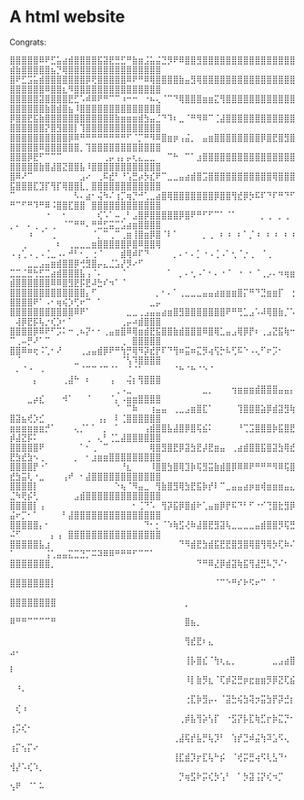 # A html website


Congrats:



⣿⣿⣿⣿⣿⠿⠟⣋⣥⣴⣾⣿⣿⣿⣿⣯⣽⣟⣛⣋⠛⣷⣶⣨⣥⣬⣙⡻⠟⠿⣿⣿⣻⣿⣿⣿⣿⣿⣿⣿⣿⣿⣿⣿⣿⣿⣿⣿⣿⣾⣷⣿⣿⣿⣿⣿⣦⡙⢿⣿⣿⣿⣿⣿⣿⣿⣿⣿⣿⣿⣿⣿⣿⣿⣿
⣿⠟⣋⣩⣥⣾⣿⣿⣿⣿⣿⣿⣿⡿⢟⣿⣿⣿⣿⣿⠿⠟⠛⠿⢿⣿⣿⣿⣿⣷⣤⣻⢿⣿⣿⣿⣿⣿⣿⣿⣿⣿⣿⣿⣿⣿⣿⣿⣿⣿⣿⣿⣿⣿⣿⠿⣿⣿⣆⠻⣿⣿⣿⣿⣿⣿⣿⣿⣿⣿⣿⣿⣿⣿⣿
⣿⣿⣿⣿⣿⣽⣿⣿⣿⣿⣟⣋⠡⠾⠿⠟⠛⠉⠉⠰⠒⠒⠀⠐⠦⢄⠈⠉⠙⢿⣿⣿⣿⣶⣶⣍⢻⣿⣿⣿⣿⣿⣿⣿⣿⣿⣿⣿⣿⣿⣿⣿⣿⣿⣿⣷⣿⣾⣿⣦⠸⣿⣿⣿⣿⣿⣿⣿⣿⣿⣿⣿⣿⣿⣿
⡿⣿⣿⣟⣯⣷⣿⣿⣿⣿⣿⣿⣿⣿⣿⣿⣿⣿⣷⣶⣶⣶⣾⣳⣤⣈⠙⠹⠆⣀⠈⠛⠻⠿⠉⢈⣼⣿⣿⣿⣿⣿⣿⣿⣿⣿⣿⣿⣿⣿⣿⣿⣿⣿⣿⡝⣿⣻⣿⣿⡇⢹⣿⣿⣿⣿⣿⣿⣿⣿⣿⣿⣿⣿⣿
⣿⣿⣿⣿⣿⣿⣿⣿⣿⣿⡿⠿⠛⠛⠛⠛⠛⠛⠛⠛⠋⠈⡉⠛⠻⠿⣿⣶⡶⢠⣬⡀⠀⣤⣶⣿⣿⣿⣿⣿⣿⣿⣿⡿⣿⣟⣿⣻⣿⣿⣿⣿⣿⣿⠿⣿⣿⣿⣿⣿⣿⡀⢹⣿⣿⣿⣿⣿⣿⣿⣿⣿⣿⣿⣿
⣿⣿⣿⡿⣟⠋⠉⠉⠉⠀⠀⠀⠀⠀⠀⠀⢀⡤⢠⡄⡤⢆⣄⣀⣀⠀⠀⠉⠓⠀⠉⠁⣰⣿⣿⣿⣿⣿⣿⣿⣿⣿⣿⣿⣿⣿⣿⣿⣿⣿⣿⣿⣿⣿⣷⣿⣼⣿⣝⣿⣿⣧⠸⣿⣿⣿⣿⣿⣿⣿⣿⣿⣿⣿⣿
⣿⠿⠜⠉⠀⠀⠀⠀⠀⠀⠀⠀⣠⠔⠀⢀⠯⣞⠃⠘⢡⣛⡴⡳⣎⠟⠉⣀⣀⣤⣴⣾⣿⣩⣿⣿⣿⣿⣿⣿⣿⣿⣿⣿⣿⢿⣿⣿⣿⣯⣿⣿⣿⣏⣹⡏⢻⡏⢿⣿⣿⣇⡀⣿⣿⣿⣿⣿⣿⣿⣿⣿⣿⣿⣿
⠉⠀⠀⠀⠀⠀⠀⠀⠀⠀⠀⠣⠄⣴⠂⢬⠳⠌⢰⡉⢶⡙⠚⢁⣀⣴⣿⢿⣿⣿⣿⣿⣿⣿⣿⡿⣿⣿⢻⣞⡿⡳⠯⠏⠙⠏⠛⠙⠋⠛⠉⠋⠛⠹⠛⠿⠨⣿⣿⣏⣿⣿⠀⣿⣿⣿⣿⣿⣿⣿⣿⣿⣿⣿⣿
⠀⠀⠀⠀⠀⠀⠐⠀⠀⠂⠀⠀⠀⠀⠀⢎⠡⠁⠤⢀⠃⣠⣿⡿⣿⣿⣿⣿⣿⡿⣿⠟⠛⠋⠋⠉⠁⠈⠁⠀⠀⠀⠀⡀⢀⠀⡀⢀⠀⡀⠄⠀⠄⢀⠀⡀⢀⠀⠈⠉⠛⠛⠄⠛⣛⣋⣭⣉⣡⣴⣶⣿⣿⣿⣿
⠀⠀⠀⠰⠀⠈⠀⢀⠀⠀⠀⠀⠀⠀⠈⡀⠉⢀⠉⢀⣶⢸⣿⣶⡿⣿⠈⠇⠁⠀⠀⠀⠀⡀⢀⠀⠆⠰⠀⠆⠁⡈⠰⠀⠆⠰⠀⠆⠰⠀⠀⢀⠀⠀⠀⠀⠀⠆⠀⢀⣀⣀⣀⣶⣿⣿⣿⣿⣿⡿⣿⠿⣿⣿⢿
⠠⢠⢁⠠⢀⠠⢈⣀⠠⠄⠚⠃⠂⡀⢐⠈⠀⠀⠀⣾⢿⠾⠏⠙⠀⠀⠀⠀⡀⠄⠂⠄⡁⠐⠠⢈⠠⠁⢂⠈⡐⢀⠀⠈⢀⠀⠀⠀⠀⠀⠀⠀⣀⣀⣠⣤⣶⣾⣿⣿⡿⢚⣻⣿⡤⣄⣈⣡⡜⡻⠔⠋⠀⠀⠀
⣉⣉⣈⣛⢓⣋⣉⣴⣾⣿⣿⣿⣧⢠⠈⠄⠀⠀⠀⠈⠀⠀⠀⠀⠀⠀⠀⠁⠀⡀⠄⢂⠠⠁⠂⠄⠐⠈⠀⠐⠀⠂⠈⢀⡠⠄⠲⢶⣶⣾⣿⣿⣿⣿⣿⣿⠿⠿⣿⣻⣟⡯⣟⠼⣓⠎⠲⠁⠈⠀⠀⠀⠀⠀⠀
⣿⣿⣿⣿⣿⣿⣿⣿⣿⣿⣿⣿⣿⡄⠋⠀⠀⠀⠀⠀⠀⠀⠀⠀⠀⡀⠂⠄⠁⢀⣀⣀⣀⣤⣤⣴⣶⣶⣶⣿⡍⠛⠙⣙⣶⣶⡏⠀⢐⣿⣿⣿⣿⠟⠁⠠⠂⢶⢮⡱⢋⠖⠉⠀⠁⠀⠀⠀⠀⠀⠀⠀⠀⣀⡤
⣿⣿⣿⣿⣿⣿⣿⣿⣿⣿⣿⠿⠟⠁⠀⠀⠀⠀⠀⠀⣀⣀⢀⣠⣤⣤⣴⣶⣿⣻⣿⣿⣿⣿⣿⣿⣿⠟⠛⢛⣁⣠⠡⠼⢿⣿⣷⡈⠡⠀⢼⡿⣟⡯⢧⡐⢎⡱⠂⠁⠀⠀⠀⠀⠀⠀⠀⠀⢀⡤⠴⣾⣿⣿⣿
⣿⣿⣿⣿⡿⠿⠟⠋⡩⠅⠒⢀⠦⡝⠂⠂⢀⣤⣶⣿⠿⢿⣶⣾⣟⣯⣿⣿⣷⣾⣿⣿⣿⠿⣿⢿⣁⣤⣠⢿⡿⡟⠆⢀⣠⣝⣯⢷⠒⠉⢀⠤⡛⠜⠁⠉⠀⠀⠀⠀⠀⠀⠀⠀⠀⠀⠀⠀⢀⠀⣿⣿⣿⣿⣿
⣿⣿⠿⠶⢖⠨⢁⠂⠜⠀⠀⠀⢀⣠⣤⣾⡿⠟⠛⢳⡛⢿⠻⡽⣞⡟⠏⠙⢻⠶⣭⠶⣍⡻⢴⢫⡓⠧⢋⠯⠑⠠⢄⠋⠖⡩⠂⠀⠀⠀⠈⠀⠀⠀⠀⠀⠀⠀⠀⠀⣀⠀⠀⠀⠀⠀⠀⠀⠈⢣⠹⣿⣿⣿⣿
⠀⠄⠈⠐⠀⠠⠀⠀⠀⠀⠀⠀⠈⠉⠉⠈⠉⠈⠁⠀⠈⠈⠁⠀⠀⠀⠀⠀⠈⠓⠈⠓⠈⠑⠈⠀⠀⠀⠀⠀⠀⠀⠀⠀⠀⠀⠀⠀⠀⠀⠀⠀⠀⡄⠀⠀⠀⠀⢀⣼⠓⠀⠆⠀⠀⠀⢠⠀⠀⢬⡆⢻⣿⣿⣿
⠀⠀⠀⠀⠀⠀⠀⠀⠀⠀⠀⠀⠀⠀⠀⠀⠀⠀⢀⠠⣀⠀⠀⠀⠀⠀⠀⠀⠀⠀⠀⠀⠀⣀⡀⠀⠀⠀⢲⣶⣶⣶⣾⣿⣿⣿⣤⣤⡄⠀⠀⠀⣀⡴⣎⠀⠀⠀⠺⠁⠀⠀⠈⠀⠀⠀⠈⡄⠠⣶⣶⣿⣿⣿⣿
⠀⠀⠀⠀⠀⠀⠀⠀⠀⠀⠀⠀⠀⠀⠀⠀⠀⠀⠈⠀⠉⠷⠀⠀⢰⣤⣤⠀⢀⣀⣠⣶⣿⣏⠁⠀⠀⠀⠀⢹⣿⣿⣿⣵⡿⣾⣽⣻⢷⣿⣽⣦⢞⡱⣊⠀⠀⠀⠀⠀⠀⠀⠀⠀⢠⡄⠀⠇⢈⣿⣿⣿⣿⣿⣿
⣶⣶⣶⣶⣶⣶⡚⠁⠀⠀⠀⢄⡈⠁⠁⠀⡀⠀⠁⠀⠀⠀⠀⢠⣾⣿⣿⣧⣼⣿⡿⣿⢯⣮⠅⠀⠀⠀⠀⠘⢉⣩⣿⣿⣿⡷⣯⣿⣟⡾⣼⣝⡯⠅⠀⠀⠀⠀⠀⠀⠀⠀⢀⠀⢄⠃⢈⣁⣼⣿⣿⣿⣿⣿⣿
⣿⣿⣿⣿⣿⠟⠀⠀⠀⠀⠀⠀⠁⠂⢀⠀⠉⠀⠀⠀⠀⠀⠀⠀⢿⣿⣻⣿⣟⡿⣽⣳⣟⡼⣟⣶⣤⠀⢀⣴⣾⣿⣿⣯⣿⣽⣳⢿⣞⣟⣳⣞⣳⠢⢀⠀⠀⠀⠀⠀⡀⠀⠂⣰⣶⣶⣿⣿⣿⣿⣿⣿⣿⣿⣿
⣿⣿⣿⣿⡟⠐⠁⠀⠀⠀⠀⠀⠀⠀⠀⠀⠀⠀⠀⠘⣆⠀⠀⠀⠸⣿⣿⣳⣿⢿⣹⡷⢯⣻⣭⣷⣾⣿⡿⠿⠿⠟⠛⠛⠛⠻⠿⢯⣿⣞⣳⣭⢇⠐⣀⠀⠀⠀⢠⠞⠀⠂⣼⣿⣿⣿⣿⣿⣿⣿⣿⣿⣿⣿⣿
⣿⣿⣿⣿⡇⠀⠀⠀⠀⠀⠀⠀⠀⠀⠀⠀⠀⠀⠑⢦⠈⠻⣤⣀⠀⢻⣷⣿⣻⢿⣳⣟⣯⡷⡞⠇⠉⣀⣤⣤⣴⡶⣶⢾⣶⣶⣶⣤⣄⣈⠳⢟⡮⢃⠀⠀⠀⠀⠀⠀⣠⣾⣿⣿⣿⣿⣿⣿⣿⣿⣿⣿⣿⣿⣿
⣿⣿⣿⣿⡇⢠⠀⠀⠀⠀⠀⠀⠀⠀⠀⠀⠀⠀⠀⠀⠀⠂⢈⠙⠡⠀⢻⡽⣯⡿⣿⣾⠗⢁⣤⣶⡿⡟⠯⠙⠃⠋⠐⠊⢙⣿⣗⣻⡿⣬⠖⡉⠂⠁⠀⠀⠀⠀⠃⣼⣿⣿⣿⣿⣿⣿⣿⣿⣿⣿⣿⣿⣿⣿⣿
⣿⣿⣿⣿⣿⡄⠂⠀⠀⠀⠀⠀⠀⠀⠀⠀⠀⠀⠀⠀⠀⠀⠀⠙⠂⡂⠈⠱⢷⣫⢜⠷⣼⣿⣟⣻⣽⢧⣀⣀⣀⣀⣤⣾⣿⣿⡻⢯⣛⠬⠋⠀⠀⠀⠀⠀⡄⢠⠀⣿⣿⣿⣿⣿⣿⣿⣿⣿⣿⣿⣿⣿⣿⣿⣿
⣿⣿⣿⣿⣿⣧⣰⠀⠀⠀⠀⠀⠀⠀⠀⠀⠀⠀⠀⠀⠀⠀⠀⠀⠀⠀⠀⠀⠀⠙⠻⣾⣟⣳⣾⣯⣟⣟⣿⣻⣿⢿⣿⢻⢿⡳⢏⠷⠌⠁⠀⠀⠀⠀⠀⢨⢁⣤⣤⣍⣉⣙⡉⠭⠽⠿⠿⠛⠛⠛⠋⠉⠉⠁⠀
⣿⣿⣿⣿⣿⣿⣿⡀⠀⠀⠀⠀⠀⠀⠀⠀⠀⠀⠀⠀⠀⠀⠀⠀⠀⠀⠀⠀⠀⠀⠀⠀⠙⠛⠿⣜⡿⣾⣽⢷⣯⢻⣼⣛⠧⡙⠌⠂⠀⠀⠀⠀⠀⠀⠀⠀⠀⠀⠀⠀⠀⠀⠀⠀⠀⠀⠀⠀⠀⠀⠀⠀⠀⠀⠀
⣿⣿⣿⣿⣿⣿⣿⡇⠀⠀⠀⠀⠀⠀⠀⠀⠀⠀⠀⠀⠀⠀⠀⠀⠀⠀⠀⠀⠀⠀⠀⠀⠀⠀⠀⠈⠉⠑⠛⠎⠗⠫⠖⠉⠀⠁⠀⠀⠀⠀⠀⠀⠀⠀⠀⠀⠀⠀⠀⠀⠀⠀⠀⠀⠀⠀⠀⠀⠀⠀⠀⠀⠀⠀⠀
⣿⣿⣿⣿⣿⣿⣿⣿⠀⠀⠀⠀⠀⠀⠀⠀⠀⠀⠀⠀⠀⠀⠀⠀⠀⠀⠀⠀⠀⠀⡀⠀⠀⠀⠀⠀⠀⠀⠀⠀⠀⠀⠀⠀⠀⠀⠀⠀⠀⠀⠀⠀⠀⠀⠀⠀⠀⠀⠀⠀⠀⠀⠀⠀⠀⠀⠀⠀⠀⠀⠀⠀⠀⠀⠀
⠿⠛⠛⠉⠉⠉⠉⠛⠀⠀⠀⠀⠀⠀⠀⠀⠀⠀⠀⠀⠀⠀⠀⠀⠀⠀⠀⠀⠀⠀⣿⣦⡀⠀⠀⠀⠀⠀⠀⠀⠀⠀⠀⠀⠀⠀⠀⠀⠀⠀⠀⠀⠀⠀⠀⠀⠀⠀⠀⠀⠀⠀⠀⠀⠀⠀⠀⠀⠀⠀⠀⠀⠀⠀⠀
⠀⠀⠀⠀⠀⠀⠀⠀⠀⠀⠀⠀⠀⠀⠀⠀⠀⠀⠀⠀⠀⠀⠀⠀⠀⠀⠀⠀⠀⠀⢻⣞⣟⠆⣄⠀⠀⠀⠀⠀⠀⠀⠀⠀⠀⠀⠀⠀⠀⣠⠄⠀⠀⠀⠀⠀⠀⠀⠀⠀⠀⠀⠀⠀⠀⠀⠀⠀⠀⠀⠀⠀⠀⠀⠀
⠀⠀⠀⠀⠀⠀⠀⠀⠀⠀⠀⠀⠀⠀⠀⠀⠀⠀⠀⠀⠀⠀⠀⠀⠀⠀⠀⠀⠀⠀⢸⡧⣿⣎⠈⢳⢆⣄⡀⠀⠀⠀⠀⠀⠀⣀⣠⣴⣿⠇⠀⠀⠀⠀⠀⠀⠀⠀⠀⠀⠀⠀⠀⠀⠀⠀⠀⠀⠀⠀⠀⠀⠀⠀⠀
⠀⠀⠀⠀⠀⠀⠀⠀⠀⠀⠀⠀⠀⠀⠀⠀⠀⠀⠀⠀⠀⠀⠀⠀⠀⠀⠀⠀⠀⠀⠸⡇⣷⡻⣆⠈⢏⡾⣝⣛⡶⣖⣶⣶⡻⡿⣝⢏⣮⠀⠘⠄⠀⠀⠀⠀⠀⠀⠀⠀⠀⠀⠀⠀⠀⠀⠀⠀⠀⠀⠀⠀⠀⠀⠀
⠀⠀⠀⠀⠀⠀⠀⠀⠀⠀⠀⠀⠀⠀⠀⠀⠀⠀⠀⠀⠀⠀⠀⠀⠀⠀⠀⠀⠀⠀⢐⣏⡷⣻⡤⠄⠈⣽⣓⢮⣳⢽⡲⣭⣳⡟⡽⣚⡆⠀⢎⠰⠀⠀⠀⠀⠀⠀⠀⠀⠀⠀⠀⠀⠀⠀⠀⠀⠀⠀⠀⠀⠀⠀⠀
⠀⠀⠀⠀⠀⠀⠀⠀⠀⠀⠀⠀⠀⠀⠀⠀⠀⠀⠀⠀⠀⠀⠀⠀⠀⠀⠀⠀⠀⢀⡾⣧⢻⡵⢣⡏⠀⠐⣫⡝⡧⣏⢷⣋⡖⡷⣍⡙⠂⢰⡩⢎⠂⠀⠀⠀⠀⠀⠀⠀⠀⠀⠀⠀⠀⠀⠀⠀⠀⠀⠀⠀⠀⠀⠀
⠀⠀⠀⠀⠀⠀⠀⠀⠀⠀⠀⠀⠀⠀⠀⠀⠀⠀⠀⠀⠀⠀⠀⠀⠀⠀⠀⠀⢀⣼⢯⡞⣧⡛⢧⡹⠃⠀⢱⡞⣙⠾⣬⢳⠽⣡⠫⢄⠀⢰⡍⢢⡍⠔⠀⠀⠀⠀⠀⠀⠀⠀⠀⠀⠀⠀⠀⠀⠀⠀⠀⠀⠀⠀⠀
⠀⠀⠀⠀⠀⠀⠀⠀⠀⠀⠀⠀⠀⠀⠀⠀⠀⠀⠀⠀⠀⠀⠀⠀⠀⠀⠀⠀⢸⣏⣾⡹⡖⣏⢧⠓⡮⠀⠈⢞⡭⣛⢴⠫⢇⣣⠙⠂⠀⢺⡜⠡⢎⠱⡀⠀⠀⠀⠀⠀⠀⠀⠀⠀⠀⠀⠀⠀⠀⠀⠀⠀⠀⠀⠀
⠀⠀⠀⠀⠀⠀⠀⠀⠀⠀⠀⠀⠀⠀⠀⠀⠀⠀⠀⠀⠀⠀⠀⠀⠀⠀⠀⠀⠀⡙⢶⣫⠗⡭⢎⡳⢡⠃⠀⠁⡳⣽⢨⡝⢎⠲⡉⠀⠀⢢⠟⠀⠈⠁⠥⠀⠀⠀⠀⠀⠀⠀⠀⠀⠀⠀⠀⠀⠀⠀⠀⠀⠀⠀⠀